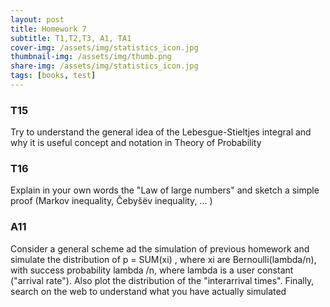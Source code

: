 ```yaml
---
layout: post
title: Homework 7
subtitle: T1,T2,T3, A1, TA1
cover-img: /assets/img/statistics_icon.jpg
thumbnail-img: /assets/img/thumb.png
share-img: /assets/img/statistics_icon.jpg
tags: [books, test]
---
```



### T15 

Try to understand the general idea of the Lebesgue-Stieltjes integral and why it is useful concept and notation in Theory of Probability


### T16 
Explain in your own words the "Law of large numbers" and sketch a simple proof (Markov inequality, Čebyšëv inequality, ... )



### A11
Consider a general scheme ad the simulation of previous homework and simulate the distribution of p = SUM(xi) , where xi are Bernoulli(lambda/n), with success probability lambda /n, where lambda is a user constant ("arrival rate").
Also plot the distribution of the "interarrival times".
Finally, search on the web to understand what you have actually simulated 
[](eg:https://www.probabilitycourse.com/chapter11/11_1_2_basic_concepts_of_the_poisson_process.php )
